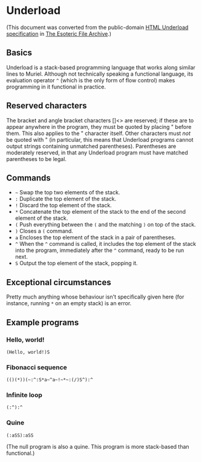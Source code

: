 Underload
=========

(This document was converted from the public-domain
[HTML Underload specification][] in [The Esoteric File Archive][].)

Basics
------

Underload is a stack-based programming language that works along similar
lines to Muriel. Although not technically speaking a functional
language, its evaluation operator `^` (which is the only form of flow
control) makes programming in it functional in practice.

Reserved characters
-------------------

The bracket and angle bracket characters []<> are reserved; if these are
to appear anywhere in the program, they must be quoted by placing "
before them. This also applies to the " character itself. Other
characters must _not_ be quoted with " (in particular, this means that
Underload programs cannot output strings containing unmatched
parentheses). Parentheses are moderately reserved, in that any Underload
program must have matched parentheses to be legal.

Commands
--------

-   `~` Swap the top two elements of the stack.
-   `:` Duplicate the top element of the stack.
-   `!` Discard the top element of the stack.
-   `*` Concatenate the top element of the stack to the end of the second
    element of the stack.
-   `(` Push everything between the `(` and the matching `)` on top of
    the stack.
-   `)` Closes a `(` command.
-   `a` Encloses the top element of the stack in a pair of parentheses.
-   `^` When the `^` command is called, it includes the top element of the
    stack into the program, immediately after the `^` command, ready to be
    run next.
-   `S` Output the top element of the stack, popping it.

Exceptional circumstances
-------------------------

Pretty much anything whose behaviour isn't specifically given here (for
instance, running `*` on an empty stack) is an error.

Example programs
----------------

### Hello, world!

    (Hello, world!)S

### Fibonacci sequence

    (()(*))(~:^:S*a~^a~!~*~:(/)S^):^

### Infinite loop

    (:^):^

### Quine

    (:aSS):aSS

(The null program is also a quine. This program is more stack-based than
functional.)

[HTML Underload specification]: https://github.com/graue/esofiles/blob/master/underload/underload.html
[The Esoteric File Archive]: https://esolangs.org/wiki/The_Esoteric_File_Archive
